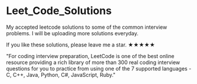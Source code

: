 # Leet_Code_Solutions
My accepted leetcode solutions to some of the common interview problems. I will be uploading more solutions everyday.<p>
If you like these solutions, please leave me a star. ★★★★★<p>
"For coding interview preparation, LeetCode is one of the best online resource providing a rich library of more than 300 real coding interview questions for you to practice from using one of the 7 supported languages - C, C++, Java, Python, C#, JavaScript, Ruby."
